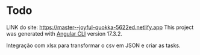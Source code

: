 # Todo
LINK do site: https://master--joyful-quokka-5622ed.netlify.app
This project was generated with [Angular CLI](https://github.com/angular/angular-cli) version 17.3.2.

Integração com xlsx para transformar o csv em JSON e criar as tasks. 

